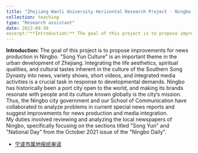 ```yaml
---
title: "Zhejiang Wanli University Horizontal Research Project - Ningbo Local Newspaper Review (HX2021115)"
collection: teaching
type: "Research assistant"
date: 2022-09-30
excerpt:"**Introduction:** The goal of this project is to propose improvements for news production in Ningbo. "Song Yun Culture" is an important theme in the urban development of Zhejiang. Integrating the life aesthetics, spiritual qualities, and cultural tastes inherent in the culture of the Southern Song Dynasty into news, variety shows, short videos, and integrated media activities is a crucial task in response to developmental demands. Ningbo has historically been a port city open to the world, and making its brands resonate with people and its culture known globally is the city’s mission. Thus, the Ningbo city government and our School of Communication have collaborated to analyze problems in current special news reports and suggest improvements for news production and media integration. <br>My duties involved reviewing and analyzing the local newspapers of Ningbo, specifically focusing on the sections titled "Song Yun" and "National Day" from the October 2021 issue of the Ningbo Daily."
---
```


**Introduction:** The goal of this project is to propose improvements for news production in Ningbo. "Song Yun Culture" is an important theme in the urban development of Zhejiang. Integrating the life aesthetics, spiritual qualities, and cultural tastes inherent in the culture of the Southern Song Dynasty into news, variety shows, short videos, and integrated media activities is a crucial task in response to developmental demands. Ningbo has historically been a port city open to the world, and making its brands resonate with people and its culture known globally is the city’s mission. Thus, the Ningbo city government and our School of Communication have collaborated to analyze problems in current special news reports and suggest improvements for news production and media integration. <br>My duties involved reviewing and analyzing the local newspapers of Ningbo, specifically focusing on the sections titled "Song Yun" and "National Day" from the October 2021 issue of the "Ningbo Daily".<br>

* [宁波市属地报纸审读](http://academicpages.github.io/files/浙江万里学院横向科研·宁波市属地报纸审读（HX2021115）.pdf)<br>

